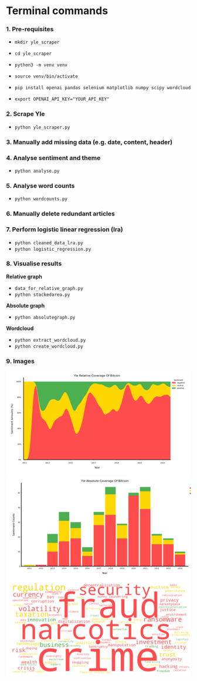 # Terminal commands

### 1. Pre-requisites

- `mkdir yle_scraper`

- `cd yle_scraper`

- `python3 -m venv venv`

- `source venv/bin/activate`

- `pip install openai pandas selenium matplotlib numpy scipy wordcloud`

- `export OPENAI_API_KEY="YOUR_API_KEY"`

### 2. Scrape Yle

- `python yle_scraper.py`

### 3. Manually add missing data (e.g. date, content, header)

### 4. Analyse sentiment and theme

- `python analyse.py`

### 5. Analyse word counts

- `python wordcounts.py`

### 6. Manually delete redundant articles

### 7. Perform logistic linear regression (lra)

- `python cleaned_data_lra.py`
- `python logistic_regression.py`

### 8. Visualise results

**Relative graph**
- `data_for_relative_graph.py`
- `python stackedarea.py`

**Absolute graph**
- `python absolutegraph.py`
 
**Wordcloud**
- `python extract_wordcloud.py`
- `python create_wordcloud.py`


### 9. Images
![stacked yle coverage of bitcoin](https://github.com/Kokkomaki/ylebitcoincoverage/blob/main/stacked%20yle%20coverage%20of%20bitcoin.png)
![yle coverage of bitcoin absolute](https://github.com/Kokkomaki/ylebitcoincoverage/blob/main/yle%20coverage%20of%20bitcoin%20absolute.png)
![wordcloud](https://github.com/Kokkomaki/ylebitcoincoverage/blob/main/wordcloud.png)
